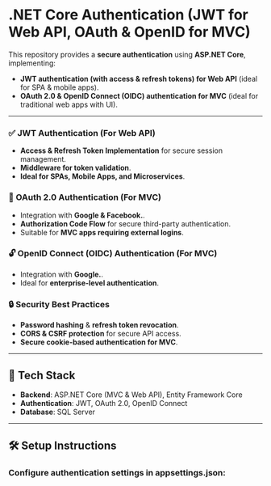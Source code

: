 # .NET Core Authentication (JWT for Web API, OAuth & OpenID for MVC)

This repository provides a **secure authentication** using **ASP.NET Core**, implementing:
- **JWT authentication (with access & refresh tokens) for Web API** (ideal for SPA & mobile apps).
- **OAuth 2.0 & OpenID Connect (OIDC) authentication for MVC** (ideal for traditional web apps with UI).

---

### ✅ JWT Authentication (For Web API)
- **Access & Refresh Token Implementation** for secure session management.
- **Middleware for token validation**.
- **Ideal for SPAs, Mobile Apps, and Microservices**.

### 🔑 OAuth 2.0 Authentication (For MVC)
- Integration with **Google & Facebook.**.
- **Authorization Code Flow** for secure third-party authentication.
- Suitable for **MVC apps requiring external logins**.

### 🔓 OpenID Connect (OIDC) Authentication (For MVC)
- Integration with **Google.**.
- Ideal for **enterprise-level authentication**.

### 🔒 Security Best Practices
- **Password hashing** & **refresh token revocation**.
- **CORS & CSRF protection** for secure API access.
- **Secure cookie-based authentication for MVC**.

---

## 🚀 Tech Stack
- **Backend**: ASP.NET Core (MVC & Web API), Entity Framework Core
- **Authentication**: JWT, OAuth 2.0, OpenID Connect 
- **Database**: SQL Server 

---

## 🛠️ Setup Instructions
### Configure authentication settings in appsettings.json:



